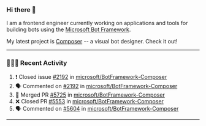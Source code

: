 ### Hi there 👋

I am a frontend engineer currently working on applications and tools for building bots using the [Microsoft Bot Framework](https://dev.botframework.com/).

My latest project is [Composer](https://github.com/microsoft/BotFramework-Composer) -- a visual bot designer. Check it out!

---

### 👨🏻‍💻 Recent Activity

<!--START_SECTION:activity-->
1. ❗️ Closed issue [#2192](https://github.com/microsoft/BotFramework-Composer/issues/2192) in [microsoft/BotFramework-Composer](https://github.com/microsoft/BotFramework-Composer)
2. 🗣 Commented on [#2192](https://github.com/microsoft/BotFramework-Composer/issues/2192) in [microsoft/BotFramework-Composer](https://github.com/microsoft/BotFramework-Composer)
3. 🎉 Merged PR [#5725](https://github.com/microsoft/BotFramework-Composer/pull/5725) in [microsoft/BotFramework-Composer](https://github.com/microsoft/BotFramework-Composer)
4. ❌ Closed PR [#5553](https://github.com/microsoft/BotFramework-Composer/pull/5553) in [microsoft/BotFramework-Composer](https://github.com/microsoft/BotFramework-Composer)
5. 🗣 Commented on [#5604](https://github.com/microsoft/BotFramework-Composer/issues/5604) in [microsoft/BotFramework-Composer](https://github.com/microsoft/BotFramework-Composer)
<!--END_SECTION:activity-->

---

<!--
**a-b-r-o-w-n/a-b-r-o-w-n** is a ✨ _special_ ✨ repository because its `README.md` (this file) appears on your GitHub profile.

Here are some ideas to get you started:

- 🔭 I’m currently working on ...
- 🌱 I’m currently learning ...
- 👯 I’m looking to collaborate on ...
- 🤔 I’m looking for help with ...
- 💬 Ask me about ...
- 📫 How to reach me: ...
- 😄 Pronouns: ...
- ⚡ Fun fact: ...
-->
